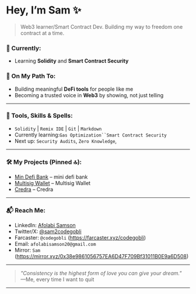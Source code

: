 # Hey, I’m Sam ✨

> Web3 learner/Smart Contract Dev. Building my way to freedom one contract at a time.


### 🔭 Currently:
- Learning **Solidity** and **Smart Contract Security**

### 🌱 On My Path To:
- Building meaningful **DeFi tools** for people like me
- Becoming a trusted voice in **Web3** by showing, not just telling

---

### 🧰 Tools, Skills & Spells:
- `Solidity` | `Remix IDE` | `Git` | `Markdown`
- Currently learning:`Gas Optimization``Smart Contract Security`
- Next up: `Security Audits`, `Zero Knowledge`, 

---

### 🛠️ My Projects (Pinned 🔝):
- [Min Defi Bank](https://github.com/Codegobli/MiniDefiBank) – mini defi bank
- [Multisig Wallet](https://github.com/Codegobli/multisig-wallet-V1) – Multisig Wallet
- [Credra](https://github.com/Codegobli/Credra) –  Credra


---

### 📬 Reach Me:

- LinkedIn: [Afolabi Samson](https://www.linkedin.com/in/afolabi-samson-089997345?utm_source=share&utm_campaign=share_via&utm_content=profile&utm_medium=android_app)
- Twitter/X: [@sam2codegobli](https://x.com/sam20codegobli?t=80Qp9GXsYGUj15dblNO2eg&s=09)
- Farcaster: `@codegobli` (https://farcaster.xyz/codegobli)
- Email: `afolabisamson20@gmail.com`
- Mirror: `Sam` (https://mirror.xyz/0x38e9861056757EA6D47F709Bf31011B0E9a6D508)

---

> _"Consistency is the highest form of love you can give your dream."_  
> —Me, every time I want to quit

---
> 
